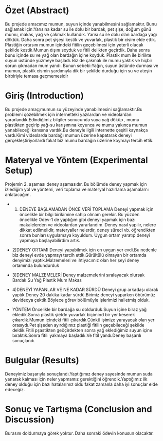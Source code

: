 

# Özet (Abstract)
Bu projede amacımız mumun, suyun içinde yanabilmesini sağlamaktır. Bunu sağlamak için:Yarısına kadar su ile dolu bir bardak, pet şişe, doğum günü mumu, makas, yağ ve çakmak kullandık. Yarısı su ile dolu olan bardağa yağı döktük. Daha sonra pet şişeyi kestik ve yuvarlak, plastik bir cisim elde ettik. Plastiğin ortasını mumun içindeki fitilin geçebilmesi için yeterli olacak şekilde kestik.Mumun dışını soyduk ve fitili delikten geçirdik. Daha sonra bunu içinde su ve yağ olan bardağın içine koyduk. Plastik mum ile birlikte suyun üstünde yüzmeye başladı. Biz de çakmak ile mumu yaktık ve hiçbir sorun çıkmadan mum yandı. Bunun sebebi:Yağın, suyun üstünde durması ve mumun, plastik cismin yardımıyla dik bir şekilde durduğu için su ve ateşin birbiriyle temasa geçmemesidir
# Giriş (Introduction)
Bu projede amaç;mumun su yüzeyinde yanabilmesini sağlamaktır.Bu problemi çözebilmek için internetteki yazılardan ve videolardan yararlandık.Edindiğimiz bilgiler sonucunda suya yağ döküp , mumu plastikten geçirip yağ-su karışımına koyunca ve mumu yakınca mumun yanabileceği kanısına vardık.Bu deneyle ilgili internette çeşitli kaynakça vardı.Kimi videolarda bardağı mumun üzerine kapatarak deneyi gerçekleştiriyorlardı fakat biz mumu bardağın üzerine koymayı tercih ettik.

# Materyal ve Yöntem (Experimental Setup)
 Projemin 2. aşaması deney aşamasıdır. Bu bölümde deney yapmak için izlediğim yol ve yöntemi, veri toplama ve materyal hazırlama aşamalarnı anlatacağım.
  
* 1) DENEYE BAŞLAMADAN ÖNCE VERİ TOPLAMA
Deneyi yapmak için öncelikle bir bilgi birikimine sahip olmam gerekir. Bu yüzden öncelikle Odev-1 de yaptığım gibi deneyi yapmak için bazı makalelerden ve videolardan yararlandım. Deney nasıl yapılır, nelere dikkat edilmelidir, materyaller nelerdir, deney süreci vb. öğrendikten sonra bunları uygulamaya koyuldum. Uygun ortam yaratıp deneyi yapmaya başlayabilirdim artık.

* 2)DENEY ORTAMI
Deneyi yapabilmek için en uygun yer evdi.Bu nedenle biz deneyi evde yapmayı tercih ettik.Gürültülü olmayan bir ortamda denyimizi yaptık.Malzemeleri ve ihtiyacımız olan her şeyi deney ortamında bulundurduk

* 3)DENEY MALZEMELERİ
 Deney malzemelerini sıralayacak olursak
  Bardak
  Su
  Yağ
  Plastik
  Mum
  Makas
   
* 4)DENEYİ YAPANLAR VE NE KADAR SÜRDÜ 
Deneyi grup arkadaşı olarak yaptık.Deney 20 dakika kadar sürdü.Birimiz deneyi yaparken öbürümüz devideoya çektik.Böylece görev bölümüyle işlerimizi halletmiş olduk.

* YÖNTEM
Öncelikle bir bardağa su doldurduk.Suyun içine biraz yağ ekledik.Sonra plastik şietdn yuvarlak biçimind bir yer keserek çıkardık.Mumun içindeki fitili çıkardık.Çünkü işimize yarayacak olan yer orasıydı.Pet şişeden ayırdığımız plastiği fitilin geçebileceği şekilde deldik.Fitili pşastikten geöçirdekten sonra yağ eklediğimiz suyun içine bıraktık.Sonra fitili yakmaya başladık.Ve fitil yandı.Deney başarılı sonuçlandı.
# Bulgular (Results)
Deneyimiz başarıyla sonuçlandı.Yaptığımız deney sayesinde mumun suda yanarak kalması için neler yapmamız gerektiğini öğrendik.Yaptığımız ilk deney olduğu için bazı hatalarımız oldu fakat zamanla daha iyi sonuçlar elde edeceğiz.
# Sonuç ve Tartışma (Conclusion and Discussion) 
Burasını doldurmaya görek yoktur. Daha sonraki ödevin konusun olacaktır. 


